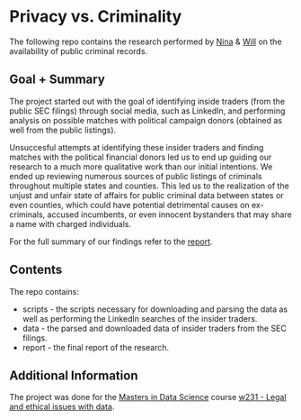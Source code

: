 # Privacy vs. Criminality

The following repo contains the research performed by [Nina]() & [Will](https://github.com/WillahScott) on the availability of public criminal records.  

## Goal + Summary

The project started out with the goal of identifying inside traders (from the public SEC filings) through social media, such as LinkedIn, and performing analysis on possible matches with political campaign donors (obtained as well from the public listings).  

Unsuccesful attempts at identifying these insider traders and finding matches with the political financial donors led us to end up guiding our research to a much more qualitative work than our initial intentions. We ended up reviewing numerous sources of public listings of criminals throughout multiple states and counties. This led us to the realization of the unjust and unfair state of affairs for public criminal data between states or even counties, which could have potential detrimental causes on ex-criminals, accused incumbents, or even innocent bystanders that may share a name with charged individuals.  

For the full summary of our findings refer to the [report](/report/InsiderTraderandPubliclyAvailableCriminalInformation.pdf).  

## Contents

The repo contains:  
* scripts - the scripts necessary for downloading and parsing the data as well as performing the LinkedIn searches of the insider traders.
* data - the parsed and downloaded data of insider traders from the SEC filings.
* report - the final report of the research.


## Additional Information

The project was done for the [Masters in Data Science](https://datascience.berkeley.edu/) course [w231 - Legal and ethical issues with data](https://ethicallegaldatascience.wordpress.com/).  
